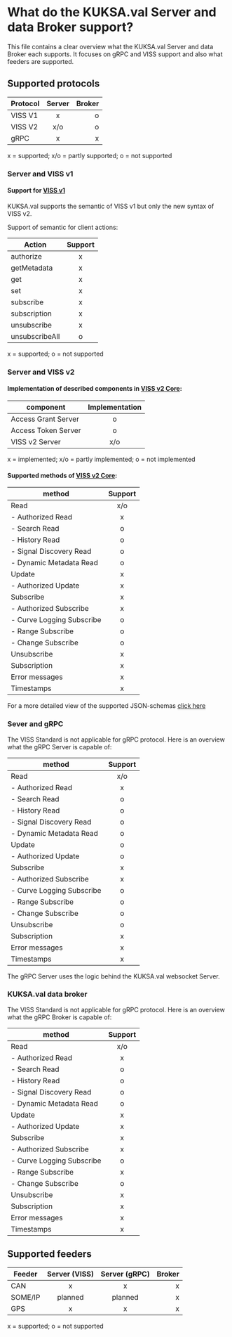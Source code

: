 # What do the KUKSA.val Server and data Broker support?
This file contains a clear overview what the KUKSA.val Server and data Broker each supports. It focuses on gRPC and VISS support and also what feeders are supported.

## Supported protocols


| Protocol   |      Server      |  Broker   |
|------------|:----------------:|----------:|
| VISS V1    |      x           |     o     |
| VISS V2    |     x/o          |     o     |
| gRPC       |      x           |     x     |

x = supported; x/o = partly supported; o = not supported


### Server and VISS v1
#### Support for [VISS v1](https://www.w3.org/TR/vehicle-information-service/)
KUKSA.val supports the semantic of VISS v1 but only the new syntax of VISS v2.

Support of semantic for client actions:

| Action        |    Support      |
|-----------    |:---------------:|
| authorize     |       x         |
| getMetadata   |       x         |
| get           |       x         |
| set           |       x         |
| subscribe     |       x         |
| subscription  |       x         |
| unsubscribe   |       x         |
| unsubscribeAll|       o         |

x = supported; o = not supported

### Server and VISS v2

#### Implementation of described components in [VISS v2 Core](https://www.w3.org/TR/viss2-core/):
| component             |Implementation |
|-----------            |:-------------:|
| Access Grant Server   |       o       |
| Access Token Server   |       o       |
| VISS v2 Server        |      x/o      |

x = implemented; x/o = partly implemented; o = not implemented

#### Supported methods of [VISS v2 Core](https://www.w3.org/TR/viss2-core/):

| method            |   Support                     |
|-----------        |:-------------:                |
| Read              |            x/o                |
|   - Authorized Read |             x                 |
|   - Search Read   |             o                 |
|   - History Read  |             o                 |
|   - Signal Discovery Read |             o                 |
|   - Dynamic Metadata Read |             o                 |
| Update            |             x                 |
|   - Authorized Update |             x                 |
| Subscribe         |             x                 |
|   - Authorized Subscribe |             x                 |
|   - Curve Logging Subscribe |             o                 |
|   - Range Subscribe |             o                 |
|   - Change Subscribe |             o                 |
| Unsubscribe       |             x                 |
| Subscription      |             x                 |
| Error messages    |             x                 |
| Timestamps        |             x                 |

For a more detailed view of the supported JSON-schemas [click here](https://github.com/eclipse-kuksa/kuksa-databrokerblob/master/kuksa-val-server/include/VSSRequestJsonSchema.hpp)

### Sever and gRPC
The VISS Standard is not applicable for gRPC protocol. Here is an overview what the gRPC Server is capable of:

| method            |   Support                     |
|-----------        |:-------------:                |
| Read              |            x/o                |
|   - Authorized Read |             x                 |
|   - Search Read   |             o                 |
|   - History Read  |             o                 |
|   - Signal Discovery Read |             o                 |
|   - Dynamic Metadata Read |             o                 |
| Update            |             o                 |
|   - Authorized Update |             o                 |
| Subscribe         |             x                 |
|   - Authorized Subscribe |             x                 |
|   - Curve Logging Subscribe |             o                 |
|   - Range Subscribe |             o                 |
|   - Change Subscribe |             o                 |
| Unsubscribe       |             o                 |
| Subscription      |             x                 |
| Error messages    |             x                 |
| Timestamps        |             x                 |

The gRPC Server uses the logic behind the KUKSA.val websocket Server.

### KUKSA.val data broker
The VISS Standard is not applicable for gRPC protocol. Here is an overview what the gRPC Broker is capable of:

| method            |   Support                     |
|-----------        |:-------------:                |
| Read              |            x/o                |
|   - Authorized Read |             x                 |
|   - Search Read   |             o                 |
|   - History Read  |             o                 |
|   - Signal Discovery Read |             o                 |
|   - Dynamic Metadata Read |             o                 |
| Update            |             x                 |
|   - Authorized Update |             x                 |
| Subscribe         |             x                 |
|   - Authorized Subscribe |             x                 |
|   - Curve Logging Subscribe |             o                 |
|   - Range Subscribe |             x                 |
|   - Change Subscribe |             o                 |
| Unsubscribe       |             x                 |
| Subscription      |             x                 |
| Error messages    |             x                 |
| Timestamps        |             x                 |

## Supported feeders

| Feeder     |   Server (VISS)  | Server (gRPC) |  Broker   |
|------------|:----------------:|:-------------:|----------:|
| CAN        |      x           |  x            | x   |
| SOME/IP    |     planned      |  planned      | x         |
| GPS        |      x           |  x            | x   |

x = supported; o = not supported